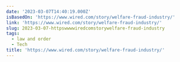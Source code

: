 ```yaml
---
date: '2023-03-07T14:40:19.000Z'
isBasedOn: 'https://www.wired.com/story/welfare-fraud-industry/'
link: 'https://www.wired.com/story/welfare-fraud-industry/'
slug: 2023-03-07-httpswwwwiredcomstorywelfare-fraud-industry
tags:
  - law and order
  - Tech
title: 'https://www.wired.com/story/welfare-fraud-industry/'
---
```


